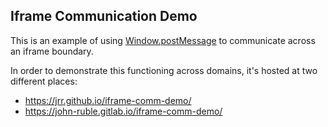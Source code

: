 ## Iframe Communication Demo

This is an example of using [Window.postMessage](https://developer.mozilla.org/en-US/docs/Web/API/Window/postMessage) to communicate across an iframe boundary.

In order to demonstrate this functioning across domains, it's hosted at two different places:

- https://jrr.github.io/iframe-comm-demo/
- https://john-ruble.gitlab.io/iframe-comm-demo/
